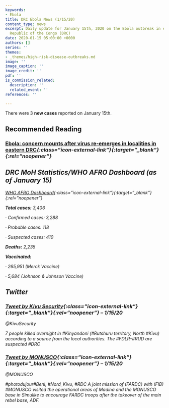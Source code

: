 ```yaml
---
keywords:
- Ebola
title: DRC Ebola News (1/15/20)
content_type: news
excerpt: Daily update for January 15th, 2020 on the Ebola outbreak in eastern Democratic
  Republic of the Congo (DRC)
date: 2020-01-15 05:00:00 +0000
authors: []
series: ''
themes:
- _themes/high-risk-disease-outbreaks.md
image: ''
image_caption: ''
image_credit: ''
pdf: ''
is_commission_related:
  description: ''
  related_event: ''
references: ''

---
```

There were 3 **new cases** reported on January 15th.

## Recommended Reading

### [Ebola: concern mounts after virus re-emerges in localities in eastern DRC](https://www.lemonde.fr/afrique/article/2020/01/13/ebola-l-inquietude-monte-apres-la-reapparition-du-virus-dans-des-localites-de-l-est-de-la-rdc_6025695_3212.html)<i/>{:class=”icon-external-link”}{:target=”_blank”}{:rel=”noopener”}

## DRC MoH Statistics/WHO AFRO Dashboard (as of January 15)

[WHO AFRO Dashboard](http://who.maps.arcgis.com/apps/opsdashboard/index.html#/e70c3804f6044652bc37cce7d8fcef6c)<i/>{:class=”icon-external-link”}{:target=”_blank”}{:rel=”noopener”}

**Total cases:** 3,406

· Confirmed cases: 3,288

· Probable cases: 118

· Suspected cases: 410

**Deaths:** 2,235

**Vaccinated:**

· 265,951 (Merck Vaccine)

· 5,684 (Johnson & Johnson Vaccine)

## Twitter

### [Tweet by Kivu Security](https://twitter.com/KivuSecurity/status/1217457954842206208)<i/>{:class=”icon-external-link”}{:target=”_blank”}{:rel=”noopener”} – 1/15/20

@KivuSecurity

7 people killed overnight in #Kinyandoni (#Rutshuru territory, North #Kivu) according to a source from the local authorities. The #FDLR-#RUD are suspected #DRC

### [Tweet by MONUSCO](https://twitter.com/MONUSCO/status/1217511548454830081)<i/>{:class=”icon-external-link”}{:target=”_blank”}{:rel=”noopener”} – 1/15/20

@MONUSCO

\#photodujour#Beni, #Nord_Kivu, #RDC A joint mission of (FARDC) with (FIB) #MONUSCO visited the operational areas of Madina and the MONUSCO base in Simulike to encourage FARDC troops after the takeover of the main rebel base, ADF.